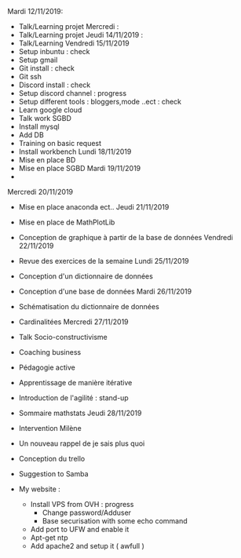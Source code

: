 

Mardi 12/11/2019:
- Talk/Learning projet
Mercredi :
- Talk/Learning projet 
Jeudi 14/11/2019 :
- Talk/Learning 
Vendredi 15/11/2019
- Setup inbuntu : check
- Setup gmail
- Git install : check
- Git ssh
- Discord install : check 
- Setup discord channel : progress
- Setup different tools : bloggers,mode ..ect : check
- Learn google cloud 
- Talk work SGBD
- Install mysql
- Add DB 
- Training on basic request
- Install workbench 
Lundi 18/11/2019
- Mise en place BD
- Mise en place SGBD
Mardi 19/11/2019
-
Mercredi 20/11/2019
- Mise en place anaconda ect..
Jeudi 21/11/2019
- Mise en place de MathPlotLib
- Conception de graphique à partir de la base de données
Vendredi 22/11/2019
- Revue des exercices de la semaine 
Lundi 25/11/2019
- Conception d'un dictionnaire de données
- Conception d'une base de données
Mardi 26/11/2019
- Schématisation du dictionnaire de données
- Cardinalitées
Mercredi 27/11/2019
- Talk Socio-constructivisme 
- Coaching business
- Pédagogie active
- Apprentissage de manière itérative 
- Introduction de l'agilité : stand-up
- Sommaire mathstats 
Jeudi 28/11/2019
- Intervention Milène 
- Un nouveau rappel de je sais plus quoi
- Conception du trello
- Suggestion to Samba 




- My website :
	- Install VPS from OVH : progress
        - Change password/Adduser
        - Base securisation with some echo command
	- Add port to UFW and enable it 
	- Apt-get ntp
	- Add apache2 and setup it ( awfull ) 

